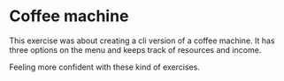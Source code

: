 # Coffee machine

This exercise was about creating a cli version of a coffee machine. It has three options on the menu 
and keeps track of resources and income.

Feeling more confident with these kind of exercises.
